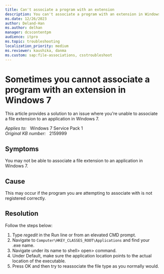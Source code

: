 ```yaml
---
title: Can't associate a program with an extension
description: You can't associate a program with an extension in Windows 7 because the program that you're pointing to isn't registered correctly.
ms.date: 12/26/2023
author: Deland-Han
ms.author: delhan
manager: dcscontentpm
audience: itpro
ms.topic: troubleshooting
localization_priority: medium
ms.reviewer: kaushika, danma
ms.custom: sap:file-associations, csstroubleshoot
---
```

# Sometimes you cannot associate a program with an extension in Windows 7

This article provides a solution to an issue where you're unable to associate a file extension to an application in Windows 7.

_Applies to:_ &nbsp; Windows 7 Service Pack 1  
_Original KB number:_ &nbsp; 2159999

## Symptoms

You may not be able to associate a file extension to an application in Windows 7.

## Cause

This may occur if the program you are attempting to associate with is not registered correctly.

## Resolution

Follow the steps below:

1. Type *regedit* in the Run line or from an elevated CMD prompt.
2. Navigate to `Computer\HKEY_CLASSES_ROOT\Applications` and find your .exe name.
3. Navigate under its name to shell> open> command.
4. Under Default, make sure the application location points to the actual location of the executable.
5. Press OK and then try to reassociate the file type as you normally would.
